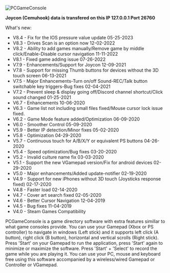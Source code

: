 ![PCGameConsole](https://user-images.githubusercontent.com/4211206/201414945-22dccd5a-4f77-4032-9b95-8c4837d02965.png)


**Joycon (Cemuhook) data is transfered on this IP 127.0.0.1 Port 26760**

What's new:
- V8.4 - Fix for the IOS pressure value update 05-25-2023
- V8.3 - Drives Scan is an option now 12-02-2022
- V8.2 - Ability to add games manually/Remove game by middle click/Enable-Disable cursor navigation  11-11-2022
- V8.1 - Fixed game adding issue 07-26-2022
- V7.9 - Enhancements/Support for Joycon 12-09-2021
- V7.8 - Support for missing Thumb buttons for devices without the 3D touch screen 06-13-2021
- V7.5 - Major Enhancements-Turn on/off Sound-REC/Talk button switchable key triggers-Bug fixes 02-04-2021
- V7.2 - Prevent sleep & display going off/Discord channel shortcut/Click sound changed 01-25-2021
- V6.7 - Enhancements 10-06-2020
- V6.3 - Game list not including small files fixed/Mouse cursor lock issue fixed.
- V6.2 - Game Mode feature added/Optimization 06-09-2020
- V6.0 - Smoother Control 05-09-2020
- V5.9 - Better IP detection/Minor fixes 05-02-2020
- V5.8 - Optimization 04-29-2020
- V5.7 - Continuous touch for A/B/X/Y or equivalent PS buttons 04-26-2020
- V5.4 - Speed optimization/Bug fixes 03-20-2020
- V5.2 - Invalid culture name fix 03-03-2020
- V5.1 - Support the new VGamepad version/Fix for android devices 02-29-2020
- V5.0 - Major enhancements/Added update-notifier 02-19-2020
- V4.9 - Support for new iPhones without 3D touch (Joysticks response fixed) 02-17-2020
- V4.8 - Faster load 02-14-2020
- V4.7 - Cover art search fixed 02-05-2020
- V4.6 - Better Cursor Navigation 12-04-2019
- V4.5 - Bug fixes 11-04-2019
- V4.0 - Steam Games Compatibility

PCGameConsole is a game directory software with extra features simillar to what game consoles provide. You can use your Gamepad (Xbox or PS controller) to navigate in windows (Left stick) and it supports left click (A button), right click (B button), horizontal and vertical scrolls (Right stick). Press 'Start' on your Gamepad to run the application, press 'Start' again to minimize or maximize the software. Press 'Start' + 'Select' to record the game while you are playing it. You can use your PC, mouse and keyboard free using this software accompanied by a wireless/wired Gamepad or Controller or VGamepad. 
